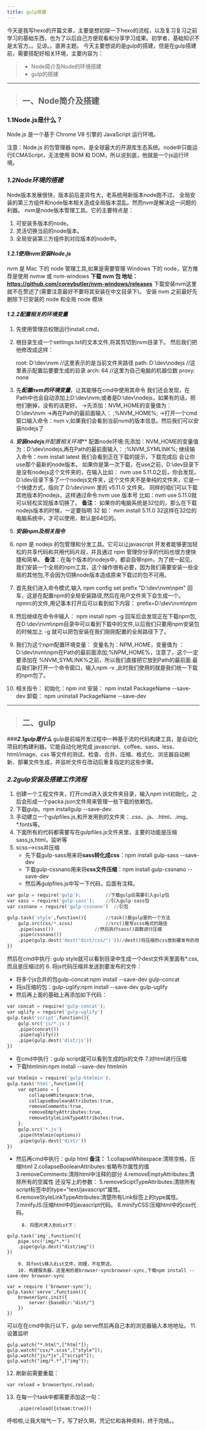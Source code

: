```yaml
---
title: gulp搭建
---
```


  今天是我写hexo的开篇文章，主要是想初探一下hexo的流程，以及复习复习之前学习的基础东西，也为了以后自己方便观看和分享学习成果。初学者，基础知识不是太官方。。见谅。。直奔主题。
  今天主要想说的是gulp的搭建，但是在gulp搭建前，需要搭配好相关环境，主要内容为：

> * Node简介及Node的环境搭建
> * gulp的搭建

------
>## 一、Node简介及搭建

### **1.1Node.js是什么？**
Node.js 是一个基于 Chrome V8 引擎的 JavaScript 运行环境。

注意：Node.js 的包管理器 npm，是全球最大的开源库生态系统。node中只能运行ECMAScript，无法使用 BOM 和 DOM，所以说到底，他就是一个js运行环境。

### ***1.2Node环境的搭建***
Node版本发展很快，版本前后差异性大，老系统用新版本node跑不过，	全局安装的第三方组件和node版本相关造成全局版本混乱。然而nvm是解决这一问题的利器。
nvm是node版本管理工具。它的主要特点是：

 1. 可安装多版本的node。
 2. 灵活切换当前的node版本。
 3. 全局安装第三方组件到对应版本的node中。

#### ***1.2.1使用nvm安装Node.js***
nvm 是 Mac 下的 node 管理工具,如果是需要管理 Windows 下的 node，官方推荐是使用 nvmw 或 nvm-windows
**下载 nvm 包 地址：https://github.com/coreybutler/nvm-windows/releases**
下载安装nvm这里就不在赘述了(需要注意最好不要将其安装在中文目录下)。
安装 nvm 之前最好先删除下已安装的 node 和全局 node 模块
#### ***1.2.2配置相关的环境变量***
1. 先使用管理员权限运行install.cmd，
2. 根目录生成一个settings.txt的文本文件,将其剪切到nvm目录下。
然后我们把他修改成这样：

    root: D:\dev\nvm      //这里表示的是当前文件夹路径
    path: D:\dev\nodejs   //这里表示配置后要要生成的目录
    arch: 64              //这里为自己电脑的机器位数
    proxy: none
3. 先***配置nvm的环境变量***，让其能够在cmd中使用其命令
我们还会发现，在Path中也会自动添加上D:\dev\nvm;或者是D:\dev\nodejs，如果有的话，把他们删掉，没有的话更好。
->先添加：NVM_HOME的变量值为：D:\dev\nvm
->再在Path的最前面输入： ;%NVM_HOME%;
->打开一个cmd窗口输入命令：nvm v,如果我们会看到当前nvm的版本信息。然后我们可以安装nodejs了
4. ***安装nodejs**并**配置相关环境***
配置node环境:先添加：NVM_HOME的变量值为：D:\dev\nodejs,再在Path的最前面输入： ;%NVM_SYMLINK%;
继续输入命令：nvm install latest 我们会看到正在下载的提示，下载完成后 会让你use那个最新的node版本。
如果你是第一次下载，在use之前，D:\dev目录下是没有nodejs这个文件夹的，在输入比如： nvm use 5.11.0之后，你会发现，D:\dev目录下多了一个nodejs文件夹，这个文件夹不是单纯的文件夹，它是一个快捷方式，指向了 D:\dev\nvm 里的 v5.11.0 文件夹。
同样的咱们可以下载其他版本的nodejs，这样通过命令:nvm use 版本号 比如：nvm use 5.11.0就可以轻松实现版本切换了。
**备注**： 如果你的电脑系统是32位的，那么在下载nodejs版本的时候，一定要指明 32 如： nvm install 5.11.0 32这样在32位的电脑系统中，才可以使用，默认是64位的。

5. ***安装npm及相关指令***
1. npm 是 nodejs 的包管理和分发工具。它可以让javascript 开发者能够更加轻松的共享代码和共用代码片段，并且通过 npm 管理你分享的代码也很方便快捷和简单。
**备注**：在每个版本的nodejs中，都会自带npm，为了统一起见，我们安装一个全局的npm工具，这个操作很有必要，因为我们需要安装一些全局的其他包,不会因为切换node版本造成原来下载过的包不可用。
2. 首先我们进入命令模式,输入 npm config set prefix "D:\dev\nvm\npm" 回车，这是在配置npm的全局安装路径,然后在用户文件夹下会生成一个。npmrc的文件,用记事本打开后可以看到如下内容：
                    prefix=D:\dev\nvm\npm
3. 然后继续在命令中输入： npm install npm -g 回车后会发现正在下载npm包,在D:\dev\nvm\npm目录中可以看到下载中的文件,以后我们只要用npm安装包的时候加上 -g 就可以把包安装在我们刚刚配置的全局路径下了。
4. 我们为这个npm配置环境变量： 变量名为：NPM_HOME，变量值为 ：D:\dev\nvm\npm在Path的最前面添加;%NPM_HOME%，注意了，这个一定要添加在 %NVM_SYMLINK%之前，所以我们直接把它放到Path的最前面.最后我们新打开一个命令窗口，输入npm -v ,此时我们使用的就是我们统一下载的npm包了。
5. 相关指令：
初始化：npm init
安装： npm install PackageName --save-dev
卸载： npm uninstall PackageName --save-dev


-------

>## 二、gulp

###***2.1gulp是什么***
gulp是前端开发过程中一种基于流的代码构建工具，是自动化项目的构建利器。它能自动化地完成 javascript、coffee、sass、less、html/image、css 等文件的测试、检查、合并、压缩、格式化、浏览器自动刷新、部署文件生成，并监听文件在改动后重复指定的这些步骤。


### ***2.2gulp安装及搭建工作流程***

 1. 创建一个工程文件夹，打开cmd进入该文件夹目录，输入npm init初始化，之后会形成一个packa.json文件用来管理一些下载的依赖包。
 2. 下载gulp。npm installgulp --save-dev.
 3. 手动建立一个gulpfiles.js,和开发用到的文件夹：*.css、*.js、*.html、*.img、*.fonts等。
 4. 下面所有的代码都需要写在gulpfiles.js文件夹里，主要的功能是压缩sass,js,html，监听等
 5. scss-->css并压缩
    * 先下载gulp-sass用来将**sass转化成css**：npm install gulp-sass --save-dev
    * 下载gulp-cssnano用来将**css文件压缩**：npm install gulp-cssnano --save-dev
    * 然后再gulpfiles.js中写一下代码，后面有注释。
```python
var gulp = require('gulp');         //下载gulp后需要引入gulp包
var sass = require('gulp-sass');    //引入gulp-sass包
var cssnano = reguire('gulp-cssnano')  //引包

gulp.task('style',function(){       //task()是gulp里的一个方法
    gulp.src(css/*.scss)            //src()是写scss格式的路径
    .pipe(sass())               //然后执行sass()函数进行压缩
    .pipe(cssnano())
    .pipe(gulp.dest('dest("dist/css/")'))//dest()将压缩的css放到要发布的目录
})
```
然后在cmd中执行: gulp style就可以看到目录中生成一个dest文件夹里面有*.css,而且是压缩过的
    6. 将js代码压缩并发送到要发布的文件：
   
* 将多个js合并的包gulp-concat:npm install --save-dev gulp-concat
* 将js压缩的包：gulp-uglify:npm install --save-dev gulp-uglify
* 然后再上面的基础上再添加如下代码：
```python
var concat = require('gulp-concat');
var uglify = reguire('gulp-uglify')
gulp.task('script',function(){
    gulp.src('js/*.js')
    .pipe(concat())
    .pipe(uglify())
    .pipe(gulp.dest('dist/js'))
})
```
* 在cmd中执行：gulp script就可以看到生成的js的文件
    7.对html进行压缩
* 下载htmlmin:npm install --save-dev htmlmin
```python
var htmlmin = require('gulp-htmlmin');
gulp.task('html',function(){
    var options = {
        collapseWhitespace:true,
        collapseBooleanAttributes:true,
        removeComments:true,
        removeEmptyAttributes:true,
        removeStyleLinkTypeAttributes:true,
    };
    gulp.src('*.js')
    .pipe(htmlmin(options))
    .pipe(gulp.dest('dist/'))
})
```
* 然后再cmd中执行：gulp html
**备注：**
1.collapseWhitespace:清除空格，压缩html
2.collapseBooleanAttributes:省略布尔属性的值
3.removeComments:清除html中注释的部分
4.removeEmptyAttributes:清除所有的空属性
还没写上的参数：
5.removeSciptTypeAttributes:清除所有script标签中的type="text/javascript"属性。
6.removeStyleLinkTypeAttributes:清楚所有Link标签上的type属性。
7.minifyJS:压缩html中的javascript代码。
8.minifyCSS:压缩html中的css代码。

        8. 将图片拷入到dist下：
```pathy
gulp.task('img',function(){
    pipe.src('img/*.*')
    .pipe(gulp.dest("dist/img"))
})
```
        9. 将fonts移入dist文件，同理，不在赘述。
        10. 构建服务器，这里用的是browser-syncbrowser-sync,下载npm install --save-dev browser-sync 
```pathy
var = require ('browser-sync');
gulp.task('serve',function(){
    browserSync.init({
        server:{baseDir:"dist/"}
    })
})
``` 
可以在在cmd中执行以下，gulp serve然后再自己本的浏览器输入本地地址。
        11.设置监听
```pathy
gulp.watch("*.html",["html"]);
gulp.watch("css/*.scss",["style"]);
gulp.watch("js/*js",["script"]);
gulp.watch("img/*.*",["img"]);
```    
12. 刷新前需要重载：
```pathy
var reload = browserSync.reload;

```   
13. 在每一个task中都需要添加这一句：
```pathy
    .pipe(reload({steam:true}))
```
呼啦啦,让我大喘气一下，写了好久啊，凭记忆和各种资料，终于完结。。